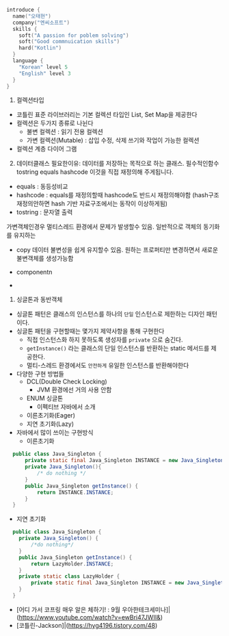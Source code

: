 ```kotlin
introduce {
  name("오태현")
  company("엔씨소프트")
  skills {
    soft("A passion for poblem solving")
    soft("Good commnuication skills")
    hard("Kotlin")
  }
  language {
    "Korean" level 5
    "English" level 3
  }
}
```


1. 컬렉션타입
- 코틀린 표준 라이브러리는 기본 컬렉션 타입인 List, Set Map을 제공한다
- 컬렉션은 두가지 종류로 나뉜다
  - 불변 컬렉션 : 읽기 전용 컬렉션
  - 가변 컬렉션(Mutable) : 삽입 수정, 삭제 쓰기와 작업이 가능한 컬렉션
- 컬렉션 계층 다이어 그램


2. 데이터클래스
필요한이유: 데이터를 저장하는 목적으로 하는 클래스. 필수적인함수 tostring equals hashcode 이것을 직접 재정의해 주게됩니다.
  - equals : 동등성비교
  - hashcode : equals를 재정의할때 hashcode도 반드시 재정의해야함 (hash구조 재정의안하면 hash 기반 자료구조에서는 동작이 이상하게됨)
  - tostring : 문자열 출력

가변객체인경우 멀티스레드 환경에서 문제가 발생할수 있음. 일반적으로 객체의 동기화를 유지하는

- copy
  데이터 불변성을 쉽게 유지할수 있음.
  원하는 프로퍼티만 변경하면서 새로운 불변객체를 생성가능함

- componentn
- 

1. 싱글톤과 동반객체
- 싱글톤 패턴은 클래스의 인스턴스를 하나의 `단일` 인스턴스로 제한하는 디자인 패턴이다.
- 싱글톤 패턴을 구현할때는 몇가지 제약사항을 통해 구현한다
  - 직접 인스턴스화 하지 못하도록 생성자를 `private` 으로 숨긴다.
  - `getInstance()` 라는 클래스의 단일 인스턴스를 반환하는 static 메서드를 제공한다.
  - 멀티-스레드 환경에서도 `안전하게` 유일한 인스턴스를 반환해야한다
- 다양한 구현 방법들
  - DCL(Double Check Locking)
    - JVM 환경에선 거의 사용 안함
  - ENUM 싱글톤
    - 이펙티브 자바에서 소개
  - 이른초기화(Eager)
  - 지연 초기화(Lazy)
- 자바에서 많이 쓰이는 구현방식
  - 이른초기화
```java
  public class Java_Singleton {
      private static final Java_Singleton INSTANCE = new Java_Singleton();
      private Java_Singleton(){
          /* do nothing */
      }
      public Java_Singleton getInstance() {
          return INSTANCE.INSTANCE;
      }
  }
```
  - 지연 초기화
```java
  public class Java_Singleton {
    private Java_Singleton() {
        /*do nothing*/
    }
    public Java_Singleton getInstance() {
        return LazyHolder.INSTANCE;   
    }
    private static class LazyHolder {
        private static final Java_Singleton INSTANCE = new Java_Singleton();
    }
  }
```


- [어디 가서 코프링 매우 알은 체하기! : 9월 우아한테크세미나]|(https://www.youtube.com/watch?v=ewBri47JWII&)
- [코틀린-Jackson]|(https://hyg4196.tistory.com/48)

